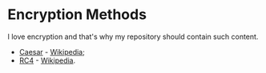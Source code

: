 # Encryption Methods
I love encryption and that's why my repository should contain such content.
* [Caesar](https://github.com/FromSi/EncryptionMethods/tree/master/Caesar) - [Wikipedia](https://en.wikipedia.org/wiki/Caesar_cipher);
* [RC4](https://github.com/FromSi/EncryptionMethods/tree/master/RC4) - [Wikipedia](https://en.wikipedia.org/wiki/RC4).
